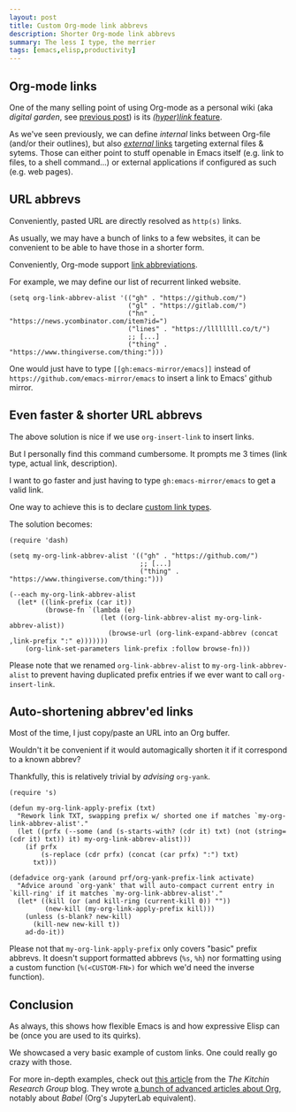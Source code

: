 ```yaml
---
layout: post
title: Custom Org-mode link abbrevs
description: Shorter Org-mode link abbrevs
summary: The less I type, the merrier
tags: [emacs,elisp,productivity]
---
```



## Org-mode links

One of the many selling point of using Org-mode as a personal wiki (aka _digital garden_, see [previous post](/2021/09/15/org-roam)) is its [_(hyper)link_ feature](https://orgmode.org/manual/Hyperlinks.html).

As we've seen previously, we can define _internal_ links between Org-file (and/or their outlines), but also [_external_ links](https://orgmode.org/manual/External-Links.html) targeting external files & sytems. Those can either point to stuff openable in Emacs itself (e.g. link to files, to a shell command...) or external applications if configured as such (e.g. web pages).


## URL abbrevs

Conveniently, pasted URL are directly resolved as `http(s)` links.

As usually, we may have a bunch of links to a few websites, it can be convenient to be able to have those in a shorter form.

Conveniently, Org-mode support [link abbreviations](https://orgmode.org/manual/Link-Abbreviations.html).

For example, we may define our list of recurrent linked website.

```elisp
(setq org-link-abbrev-alist '(("gh" . "https://github.com/")
                              ("gl" . "https://gitlab.com/")
                              ("hn" . "https://news.ycombinator.com/item?id=")
                              ("lines" . "https://llllllll.co/t/")
                              ;; [...]
                              ("thing" . "https://www.thingiverse.com/thing:")))
```

One would just have to type `[[gh:emacs-mirror/emacs]]` instead of `https://github.com/emacs-mirror/emacs` to insert a link to Emacs' github mirror.


## Even faster & shorter URL abbrevs

The above solution is nice if we use `org-insert-link` to insert links.

But I personally find this command cumbersome. It prompts me 3 times (link type, actual link, description).

I want to go faster and just having to type `gh:emacs-mirror/emacs` to get a valid link.

One way to achieve this is to declare [custom link types](https://orgmode.org/manual/Adding-Hyperlink-Types.html).

The solution becomes:

```elisp
(require 'dash)

(setq my-org-link-abbrev-alist '(("gh" . "https://github.com/")
                                 ;; [...]
                                 ("thing" . "https://www.thingiverse.com/thing:")))

(--each my-org-link-abbrev-alist
  (let* ((link-prefix (car it))
         (browse-fn `(lambda (e)
                       (let ((org-link-abbrev-alist my-org-link-abbrev-alist))
                         (browse-url (org-link-expand-abbrev (concat ,link-prefix ":" e)))))))
    (org-link-set-parameters link-prefix :follow browse-fn)))
```

Please note that we renamed `org-link-abbrev-alist` to `my-org-link-abbrev-alist` to prevent having duplicated prefix entries if we ever want to call `org-insert-link`.


## Auto-shortening abbrev'ed links

Most of the time, I just copy/paste an URL into an Org buffer.

Wouldn't it be convenient if it would automagically shorten it if it correspond to a known abbrev?

Thankfully, this is relatively trivial by _advising_ `org-yank`.

```elisp
(require 's)

(defun my-org-link-apply-prefix (txt)
  "Rework link TXT, swapping prefix w/ shorted one if matches `my-org-link-abbrev-alist'."
  (let ((prfx (--some (and (s-starts-with? (cdr it) txt) (not (string= (cdr it) txt)) it) my-org-link-abbrev-alist)))
    (if prfx
        (s-replace (cdr prfx) (concat (car prfx) ":") txt)
      txt)))

(defadvice org-yank (around prf/org-yank-prefix-link activate)
  "Advice around `org-yank' that will auto-compact current entry in `kill-ring' if it matches `my-org-link-abbrev-alist'."
  (let* ((kill (or (and kill-ring (current-kill 0)) ""))
         (new-kill (my-org-link-apply-prefix kill)))
    (unless (s-blank? new-kill)
      (kill-new new-kill t))
    ad-do-it))
```

Please not that `my-org-link-apply-prefix` only covers "basic" prefix abbrevs. It doesn't support formatted abbrevs (`%s`, `%h`) nor formatting using a custom function (`%(<CUSTOM-FN>)` for which we'd need the inverse function).


## Conclusion

As always, this shows how flexible Emacs is and how expressive Elisp can be (once you are used to its quirks).

We showcased a very basic example of custom links. One could really go crazy with those.

For more in-depth examples, check out [this article](https://kitchingroup.cheme.cmu.edu/blog/2016/11/04/New-link-features-in-org-9/) from the _The Kitchin Research Group_ blog. They wrote [a bunch of advanced articles about Org](https://kitchingroup.cheme.cmu.edu/blog/category/orgmode/), notably about _Babel_ (Org's JupyterLab equivalent).
